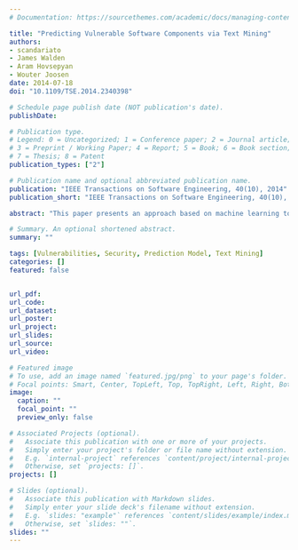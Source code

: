 ```yaml
---
# Documentation: https://sourcethemes.com/academic/docs/managing-content/

title: "Predicting Vulnerable Software Components via Text Mining"
authors:
- scandariato
- James Walden
- Aram Hovsepyan
- Wouter Joosen
date: 2014-07-18
doi: "10.1109/TSE.2014.2340398"

# Schedule page publish date (NOT publication's date).
publishDate: 

# Publication type.
# Legend: 0 = Uncategorized; 1 = Conference paper; 2 = Journal article;
# 3 = Preprint / Working Paper; 4 = Report; 5 = Book; 6 = Book section;
# 7 = Thesis; 8 = Patent
publication_types: ["2"]

# Publication name and optional abbreviated publication name.
publication: "IEEE Transactions on Software Engineering, 40(10), 2014"
publication_short: "IEEE Transactions on Software Engineering, 40(10), 2014"

abstract: "This paper presents an approach based on machine learning to predict which components of a software application contain security vulnerabilities. The approach is based on text mining the source code of the components. Namely, each component is characterized as a series of terms contained in its source code, with the associated frequencies. These features are used to forecast whether each component is likely to contain vulnerabilities. In an exploratory validation with 20 Android applications, we discovered that a dependable prediction model can be built. Such model could be useful to prioritize the validation activities, e.g., to identify the components needing special scrutiny."

# Summary. An optional shortened abstract.
summary: ""

tags: [Vulnerabilities, Security, Prediction Model, Text Mining]
categories: []
featured: false


url_pdf: 
url_code:
url_dataset:
url_poster:
url_project:
url_slides:
url_source:
url_video: 

# Featured image
# To use, add an image named `featured.jpg/png` to your page's folder. 
# Focal points: Smart, Center, TopLeft, Top, TopRight, Left, Right, BottomLeft, Bottom, BottomRight.
image:
  caption: ""
  focal_point: ""
  preview_only: false

# Associated Projects (optional).
#   Associate this publication with one or more of your projects.
#   Simply enter your project's folder or file name without extension.
#   E.g. `internal-project` references `content/project/internal-project/index.md`.
#   Otherwise, set `projects: []`.
projects: []

# Slides (optional).
#   Associate this publication with Markdown slides.
#   Simply enter your slide deck's filename without extension.
#   E.g. `slides: "example"` references `content/slides/example/index.md`.
#   Otherwise, set `slides: ""`.
slides: ""
---
```

